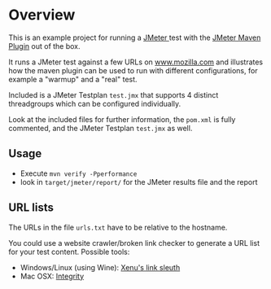 # Overview #

This is an example project for running a [JMeter ][1]test with the [JMeter Maven Plugin][2] out of the box.

It runs a JMeter test against a few URLs on www.mozilla.com and illustrates how the maven plugin can be used to run
with different configurations, for example a "warmup" and a "real" test.

Included is a JMeter Testplan `test.jmx` that supports 4 distinct threadgroups which can be configured individually.

Look at the included files for further information, the `pom.xml` is fully commented, and the JMeter Testplan `test.jmx` as well.

## Usage ##

  * Execute `mvn verify -Pperformance`
  * look in `target/jmeter/report/` for the JMeter results file and the report

## URL lists ##

The URLs in the file `urls.txt` have to be relative to the hostname.

You could use a website crawler/broken link checker to generate a URL list for your test content. Possible tools:

 * Windows/Linux (using Wine): [Xenu's link sleuth][3]
 * Mac OSX: [Integrity][4]



[1]:    http://jmeter.lazerycode.com                                "JMeter Maven Plugin"
[2]:    http://jakarta.apache.org/jmeter/                           "JMeter"
[3]:    http://home.snafu.de/tilman/xenulink.html                   "Xenu's link sleuth"
[4]:    http://peacockmedia.co.uk/integrity/                        "Integrity"
